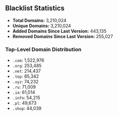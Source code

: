 ## Blacklist Statistics

- **Total Domains:** 3,210,024
- **Unique Domains:** 3,210,024
- **Added Domains Since Last Version:** 443,135
- **Removed Domains Since Last Version:** 255,027

### Top-Level Domain Distribution

-  `.com`: 1,522,976
-  `.org`: 253,485
-  `.net`: 214,437
-  `.top`: 85,342
-  `.xyz`: 74,232
-  `.ru`: 71,009
-  `.io`: 61,014
-  `.info`: 54,215
-  `.pl`: 49,673
-  `.shop`: 44,039
